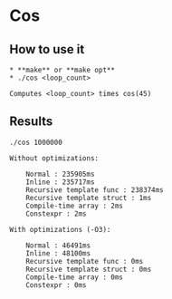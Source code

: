 # Cos

## How to use it

    * **make** or **make opt**
    * ./cos <loop_count>

    Computes <loop_count> times cos(45)

## Results

    ./cos 1000000

    Without optimizations:

        Normal : 235905ms
        Inline : 235717ms
        Recursive template func : 238374ms
        Recursive template struct : 1ms
        Compile-time array : 2ms
        Constexpr : 2ms

    With optimizations (-O3):

        Normal : 46491ms
        Inline : 48100ms
        Recursive template func : 0ms
        Recursive template struct : 0ms
        Compile-time array : 0ms
        Constexpr : 0ms
